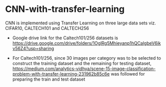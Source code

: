 # CNN-with-transfer-learning

CNN is implemented using Transfer Learning on three large data sets viz. CIFAR10, CALTECH101 and CALTECH256

* Google drive link for the Caltech101/256 datasets is https://drive.google.com/drive/folders/1OglRg5Mhieyanp1hQCalgbeV6ikv56Z4?usp=sharing 

* For Caltech101/256, since 30 images per category was to be selected to construct the training dataset and the remaining for testing dataset, 
https://medium.com/analytics-vidhya/scene-15-image-classification-problem-with-transfer-learning-231962b85c6e was followed for preparing the train and test dataset 
